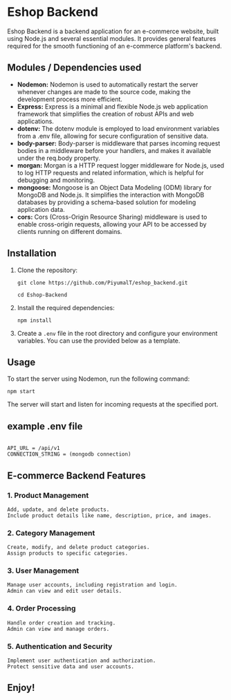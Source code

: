<h1>Eshop Backend</h1>
<p>Eshop Backend is a backend application for an e-commerce website, built using Node.js and several essential modules. It provides general features required for the smooth functioning of an e-commerce platform's backend.</p>

<h2>Modules / Dependencies used</h2>
<ul>
    <li><strong>Nodemon:</strong> Nodemon is used to automatically restart the server whenever changes are made to the source code, making the development process more efficient.</li>
    <li><strong>Express:</strong> Express is a minimal and flexible Node.js web application framework that simplifies the creation of robust APIs and web applications.</li>
    <li><strong>dotenv:</strong> The dotenv module is employed to load environment variables from a .env file, allowing for secure configuration of sensitive data.</li>
    <li><strong>body-parser:</strong> Body-parser is middleware that parses incoming request bodies in a middleware before your handlers, and makes it available under the req.body property.</li>
    <li><strong>morgan:</strong> Morgan is a HTTP request logger middleware for Node.js, used to log HTTP requests and related information, which is helpful for debugging and monitoring.</li>
    <li><strong>mongoose:</strong> Mongoose is an Object Data Modeling (ODM) library for MongoDB and Node.js. It simplifies the interaction with MongoDB databases by providing a schema-based solution for modeling application data.</li>
    <li><strong>cors:</strong> Cors (Cross-Origin Resource Sharing) middleware is used to enable cross-origin requests, allowing your API to be accessed by clients running on different domains.</li>
</ul>

<h2>Installation</h2>
<ol>
    <li>Clone the repository:
        <pre><code>git clone https://github.com/PiyumalT/eshop_backend.git</code></pre>
        <pre><code>cd Eshop-Backend</code></pre>
    </li>
    <li>Install the required dependencies:
        <pre><code>npm install</code></pre>
    </li>
    <li>Create a <code>.env</code> file in the root directory and configure your environment variables. You can use the provided below as a template.</li>
</ol>

<h2>Usage</h2>
<p>To start the server using Nodemon, run the following command:</p>
<pre><code>npm start</code></pre>
<p>The server will start and listen for incoming requests at the specified port.</p>

<h2>example .env file</h2>
<p> 
<pre><code>
API_URL = /api/v1
CONNECTION_STRING = (mongodb connection)
</code></pre>
</p>

<h2>E-commerce Backend Features</h2>

<h3>1. Product Management</h3>

    Add, update, and delete products.
    Include product details like name, description, price, and images.

<h3>2. Category Management</h3>

    Create, modify, and delete product categories.
    Assign products to specific categories.

<h3>3. User Management</h3>

    Manage user accounts, including registration and login.
    Admin can view and edit user details.

<h3>4. Order Processing</h3>

    Handle order creation and tracking.
    Admin can view and manage orders.

<h3>5. Authentication and Security</h3>

    Implement user authentication and authorization.
    Protect sensitive data and user accounts.

<h2>Enjoy!</h2>